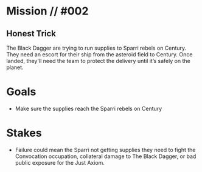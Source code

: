 # Mission // #002
## Honest Trick

The Black Dagger are trying to run supplies to Sparri rebels on Century. They need an escort for their ship from the asteroid field to Century. Once landed, they'll need the team to protect the delivery until it’s safely on the planet. 

# Goals
- Make sure the supplies reach the Sparri rebels on Century

# Stakes
- Failure could mean the Sparri not getting supplies they need to fight the Convocation occupation, collateral damage to The Black Dagger, or bad public exposure for the Just Axiom.
